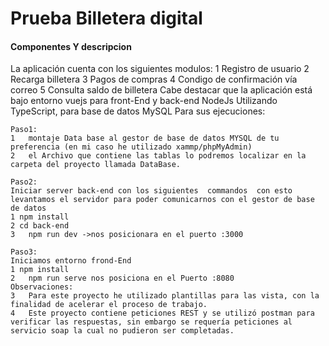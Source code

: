 

<h1>Prueba Billetera digital</h1>

<h4 >Componentes Y descripcion</h4>

<p> La aplicación cuenta con los siguientes modulos:
    1	Registro de usuario
    2	Recarga billetera
    3	Pagos de compras
    4	Condigo de confirmación vía correo
    5	Consulta saldo de billetera
    Cabe destacar que la aplicación está bajo entorno vuejs para front-End y back-end  NodeJs Utilizando TypeScript, para base de datos MySQL
    Para sus ejecuciones: 
    
    Paso1: 
    1	montaje Data base al gestor de base de datos MYSQL de tu preferencia (en mi caso he utilizado xammp/phpMyAdmin)
    2	el Archivo que contiene las tablas lo podremos localizar en la carpeta del proyecto llamada DataBase.
    
    Paso2: 
    Iniciar server back-end con los siguientes  commandos  con esto levantamos el servidor para poder comunicarnos con el gestor de base de datos 
    1 npm install	
    2 cd back-end
    3	npm run dev ->nos posicionara en el puerto :3000
    
    Paso3:
    Iniciamos entorno frond-End 
    1 npm install
    2	npm run serve nos posiciona en el Puerto :8080
    Observaciones: 
    3	Para este proyecto he utilizado plantillas para las vista, con la finalidad de acelerar el proceso de trabajo. 
    4	Este proyecto contiene peticiones REST y se utilizó postman para verificar las respuestas, sin embargo se requería peticiones al servicio soap la cual no pudieron ser completadas. 
    
</p>

